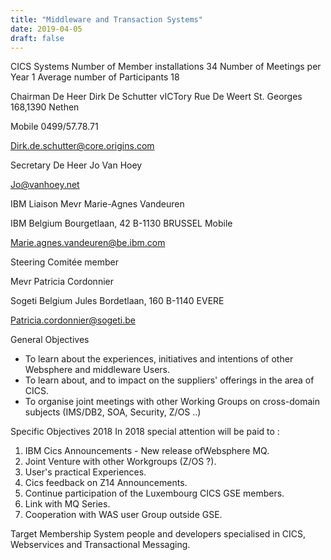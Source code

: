 ```yaml
---
title: "Middleware and Transaction Systems"
date: 2019-04-05
draft: false
---
```

CICS Systems
Number of Member installations       34
Number of Meetings per Year               1
Average number of Participants       18
 

Chairman
De Heer Dirk De Schutter
vICTory
Rue De Weert St. Georges 168,1390 Nethen

Mobile          0499/57.78.71                                                                              

Dirk.de.schutter@core.origins.com
  

Secretary
De Heer Jo Van Hoey

Jo@vanhoey.net

 

IBM Liaison
Mevr Marie-Agnes Vandeuren

IBM Belgium
Bourgetlaan, 42
B-1130  BRUSSEL
Mobile          

Marie.agnes.vandeuren@be.ibm.com

 

Steering Comitée member

Mevr Patricia Cordonnier

Sogeti Belgium
Jules Bordetlaan, 160
B-1140  EVERE

Patricia.cordonnier@sogeti.be

 

 

 

General Objectives
-   To learn about the experiences, initiatives and intentions of other Websphere and middleware Users.
-   To learn about, and to impact on the suppliers' offerings in the area of CICS.
-   To organise joint meetings with other Working Groups on cross-domain subjects (IMS/DB2, SOA, Security, Z/OS ..)
 

Specific Objectives 2018
In 2018 special attention will be paid to :
1. IBM Cics Announcements - New release ofWebsphere MQ.
2. Joint Venture with other Workgroups (Z/OS ?).
3. User's practical Experiences.
4. Cics feedback on Z14 Announcements.
5. Continue participation of the Luxembourg CICS GSE members.
6. Link with MQ Series.
7. Cooperation with WAS user Group outside GSE.

Target Membership
System people and developers specialised in CICS, Webservices and Transactional Messaging.
